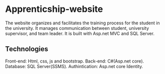 # Apprenticship-website
The website organizes and facilitates the training process for the student in the university. It manages communication between student, university supervisor, and team leader. It is built with Asp.net MVC and SQL Server.
## Technologies
Front-end: Html, css, js and bootstrap.
Back-end: C#(Asp.net core).
Database: SQL Server(SSMS).
Authintication: Asp.net core Identity.
